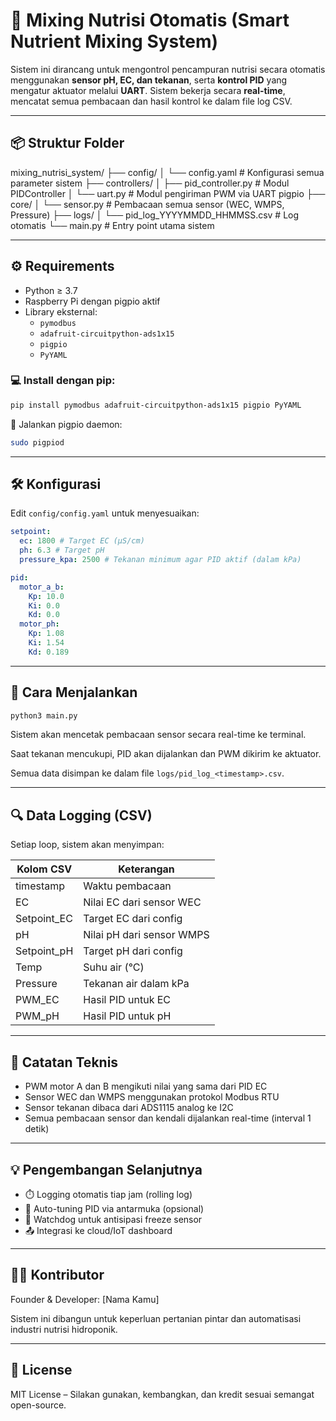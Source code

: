 # 🧪 Mixing Nutrisi Otomatis (Smart Nutrient Mixing System)

Sistem ini dirancang untuk mengontrol pencampuran nutrisi secara otomatis menggunakan **sensor pH, EC, dan tekanan**, serta **kontrol PID** yang mengatur aktuator melalui **UART**. Sistem bekerja secara **real-time**, mencatat semua pembacaan dan hasil kontrol ke dalam file log CSV.

---

## 📦 Struktur Folder

mixing_nutrisi_system/
├── config/
│ └── config.yaml # Konfigurasi semua parameter sistem
├── controllers/
│ ├── pid_controller.py # Modul PIDController
│ └── uart.py # Modul pengiriman PWM via UART pigpio
├── core/
│ └── sensor.py # Pembacaan semua sensor (WEC, WMPS, Pressure)
├── logs/
│ └── pid_log_YYYYMMDD_HHMMSS.csv # Log otomatis
└── main.py # Entry point utama sistem

---

## ⚙️ Requirements

- Python ≥ 3.7
- Raspberry Pi dengan pigpio aktif
- Library eksternal:
  - `pymodbus`
  - `adafruit-circuitpython-ads1x15`
  - `pigpio`
  - `PyYAML`

### 💻 Install dengan pip:

```bash
pip install pymodbus adafruit-circuitpython-ads1x15 pigpio PyYAML
```

🔧 Jalankan pigpio daemon:

```bash
sudo pigpiod
```

---

## 🛠️ Konfigurasi

Edit `config/config.yaml` untuk menyesuaikan:

```yaml
setpoint:
  ec: 1800 # Target EC (µS/cm)
  ph: 6.3 # Target pH
  pressure_kpa: 2500 # Tekanan minimum agar PID aktif (dalam kPa)

pid:
  motor_a_b:
    Kp: 10.0
    Ki: 0.0
    Kd: 0.0
  motor_ph:
    Kp: 1.08
    Ki: 1.54
    Kd: 0.189
```

---

## 🚀 Cara Menjalankan

```bash
python3 main.py
```

Sistem akan mencetak pembacaan sensor secara real-time ke terminal.

Saat tekanan mencukupi, PID akan dijalankan dan PWM dikirim ke aktuator.

Semua data disimpan ke dalam file `logs/pid_log_<timestamp>.csv`.

---

## 🔍 Data Logging (CSV)

Setiap loop, sistem akan menyimpan:

| Kolom CSV   | Keterangan                |
| ----------- | ------------------------- |
| timestamp   | Waktu pembacaan           |
| EC          | Nilai EC dari sensor WEC  |
| Setpoint_EC | Target EC dari config     |
| pH          | Nilai pH dari sensor WMPS |
| Setpoint_pH | Target pH dari config     |
| Temp        | Suhu air (°C)             |
| Pressure    | Tekanan air dalam kPa     |
| PWM_EC      | Hasil PID untuk EC        |
| PWM_pH      | Hasil PID untuk pH        |

---

## 📌 Catatan Teknis

- PWM motor A dan B mengikuti nilai yang sama dari PID EC
- Sensor WEC dan WMPS menggunakan protokol Modbus RTU
- Sensor tekanan dibaca dari ADS1115 analog ke I2C
- Semua pembacaan sensor dan kendali dijalankan real-time (interval 1 detik)

---

## 💡 Pengembangan Selanjutnya

- ⏱️ Logging otomatis tiap jam (rolling log)
- 🧠 Auto-tuning PID via antarmuka (opsional)
- 🛑 Watchdog untuk antisipasi freeze sensor
- 📤 Integrasi ke cloud/IoT dashboard

---

## 👨‍💻 Kontributor

Founder & Developer: [Nama Kamu]

Sistem ini dibangun untuk keperluan pertanian pintar dan automatisasi industri nutrisi hidroponik.

---

## 📜 License

MIT License – Silakan gunakan, kembangkan, dan kredit sesuai semangat open-source.

